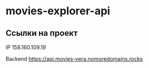 # movies-explorer-api

## Ссылки на проект

IP 158.160.109.19

Backend https://api.movies-vera.nomoredomains.rocks
